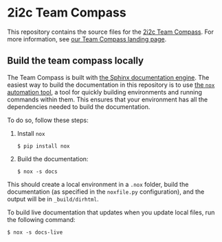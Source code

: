 # 2i2c Team Compass

This repository contains the source files for the [2i2c Team Compass](https://team-compass.2i2c.org).
For more information, see [our Team Compass landing page](https://team-compass.2i2c.org).

## Build the team compass locally

The Team Compass is built with [the Sphinx documentation engine](https://sphinx-doc.org).
The easiest way to build the documentation in this repository is to use [the `nox` automation tool](https://nox.thea.codes/), a tool for quickly building environments and running commands within them.
This ensures that your environment has all the dependencies needed to build the documentation.

To do so, follow these steps:

1. Install `nox`

   ```console
   $ pip install nox
   ```
1. Build the documentation:

   ```console
   $ nox -s docs
   ```

This should create a local environment in a `.nox` folder, build the documentation (as specified in the `noxfile.py` configuration), and the output will be in `_build/dirhtml`.

To build live documentation that updates when you update local files, run the following command:

```console
$ nox -s docs-live
```
